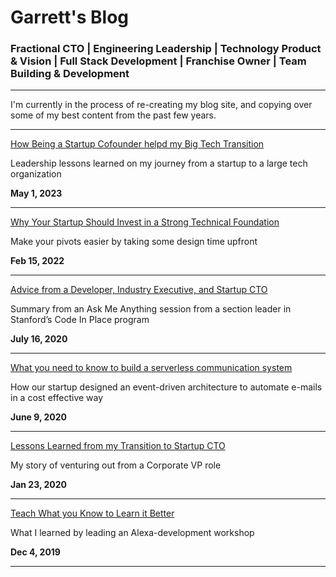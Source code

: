 <!-- Google tag (gtag.js) -->
<script async src="https://www.googletagmanager.com/gtag/js?id=G-TF81W7GBW7"></script>
<script>
  window.dataLayer = window.dataLayer || [];
  function gtag(){dataLayer.push(arguments);}
  gtag('js', new Date());

  gtag('config', 'G-TF81W7GBW7');
</script>

# Garrett's Blog

### Fractional CTO | Engineering Leadership | Technology Product & Vision | Full Stack Development | Franchise Owner | Team Building & Development

***

I'm currently in the process of re-creating my blog site, and copying over some of my best content from the past few years.

***

[How Being a Startup Cofounder helpd my Big Tech Transition](./how-being-a-startup-cofounder-helped-my-big-tech-transition)

Leadership lessons learned on my journey from a startup to a large tech organization

**May 1, 2023**

***

[Why Your Startup Should Invest in a Strong Technical Foundation](./why-your-startup-should-invest-in-a-strong-technical-foundation)

Make your pivots easier by taking some design time upfront

**Feb 15, 2022**

***

[Advice from a Developer, Industry Executive, and Startup CTO](./advice-from-a-developer-industry-executive-and-startup-cto.md)

Summary from an Ask Me Anything session from a section leader in Stanford’s Code In Place program

**July 16, 2020**

***

[What you need to know to build a serverless communication system](./what-you-need-to-know-to-build-a-serverless-communication-system)

How our startup designed an event-driven architecture to automate e-mails in a cost effective way

**June 9, 2020**

***

[Lessons Learned from my Transition to Startup CTO](./lessons-learned-from-my-transition-to-startup-cto)

My story of venturing out from a Corporate VP role

**Jan 23, 2020**

***

[Teach What you Know to Learn it Better](./teach-what-you-know-to-learn-it-better)

What I learned by leading an Alexa-development workshop

**Dec 4, 2019**

***
